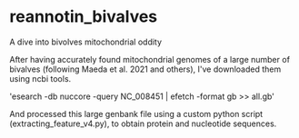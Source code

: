 # reannotin_bivalves
A dive into bivolves mitochondrial oddity

After having accurately found mitochondrial genomes of a large number of bivalves (following Maeda et al. 2021 and others), I've downloaded them using ncbi tools.

'esearch -db nuccore -query NC_008451 | efetch -format gb >> all.gb'

And processed this large genbank file using  a custom python script (extracting_feature_v4.py), to obtain protein and nucleotide sequences.
